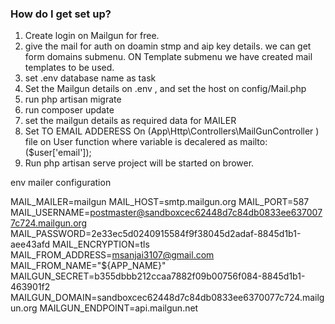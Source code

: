 ### How do I get set up? ###

1. Create login on Mailgun for free.
2. give the mail for auth on doamin stmp and aip key details. we can get form domains submenu. ON Template submenu we have created mail templates to be used. 
3. set .env database name as task
4. Set the Mailgun details on .env , and set the host on config/Mail.php 
5. run php artisan migrate
6. run composer update
7. set the mailgun details as  required data for MAILER 
8. Set TO EMAIL ADDERESS On (App\Http\Controllers\MailGunController ) file on User function where variable is decalered as mailto:($user['email']);
9. Run php artisan serve project will be started on brower.

env mailer configuration

MAIL_MAILER=mailgun
MAIL_HOST=smtp.mailgun.org
MAIL_PORT=587
MAIL_USERNAME=postmaster@sandboxcec62448d7c84db0833ee6370077c724.mailgun.org
MAIL_PASSWORD=2e33ec5d0240915584f9f38045d2adaf-8845d1b1-aee43afd
MAIL_ENCRYPTION=tls
MAIL_FROM_ADDRESS=msanjai3107@gmail.com
MAIL_FROM_NAME="${APP_NAME}"
MAILGUN_SECRET=b355dbbb212ccaa7882f09b00756f084-8845d1b1-463901f2
MAILGUN_DOMAIN=sandboxcec62448d7c84db0833ee6370077c724.mailgun.org
MAILGUN_ENDPOINT=api.mailgun.net